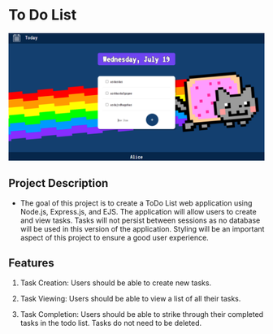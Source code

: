 # To Do List

<img src="public/images/todolist.png">

## Project Description

- The goal of this project is to create a ToDo List web application using Node.js, Express.js, and EJS. The application will allow users to create and view tasks. Tasks will not persist between sessions as no database will be used in this version of the application. Styling will be an important aspect of this project to ensure a good user experience.

## Features

1. Task Creation: Users should be able to create new tasks.

2. Task Viewing: Users should be able to view a list of all their tasks.

3. Task Completion: Users should be able to strike through their completed tasks in the todo list. Tasks do not need to be deleted.
